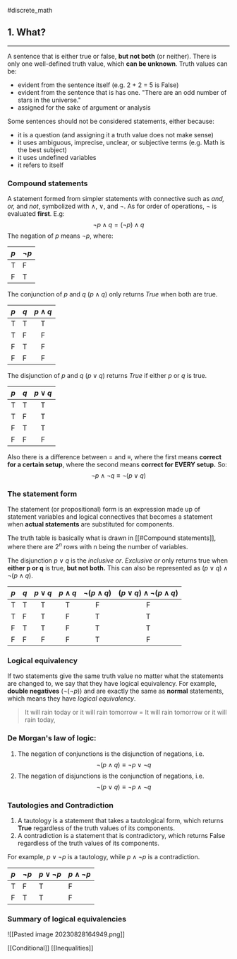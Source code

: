 #discrete_math 
## 1. What?
---
A sentence that is either true or false, **but not both** (or neither). There is only one well-defined truth value, which **can be unknown**. Truth values can be: 
- evident from the sentence itself (e.g. 2 + 2 = 5 is False)
- evident from the sentence that is has one. "There are an odd number of stars in the universe." 
- assigned for the sake of argument or analysis

Some sentences should not be considered statements, either because: 
- it is a question (and assigning it a truth value does not make sense)
- it uses ambiguous, imprecise, unclear, or subjective terms (e.g. Math is the best subject)
- it uses undefined variables
- it refers to itself

### Compound statements
A statement formed from simpler statements with connective such as *and, or,* and *not*, symbolized with $\land$, $\lor$, and $\lnot$. As for order of operations, $\lnot$ is evaluated **first**. E.g: 
$$\lnot p \land q = (\lnot p) \land q $$
The negation of $p$ means $\lnot p$, where: 

| $p$ | $\lnot p$ |
| --- | --- |
| T | F |
| F | T |

The conjunction of $p$ and $q$ ($p \land q$) only returns *True* when both are true.

| $p$ | $q$ | $p \land q$ |
| --- | --- |:-----------:|
| T   | T   |      T      |
| T   | F   |      F      |
| F   | T   |      F      |
| F   | F   |      F      |

The disjunction of $p$ and $q$ ($p \lor q$) returns *True* if either $p$ or $q$ is true.

| $p$ | $q$ | $p \lor q$ |
| --- | --- |:----------:|
| T   | T   |     T      |
| T   | F   |     T      |
| F   | T   |     T      |
| F   | F   |     F      |

Also there is a difference between $=$ and $\equiv$, where the first means **correct for a certain setup**, where the second means **correct for EVERY setup.** So: 
$$ \lnot p \land \lnot q \equiv \lnot(p \lor q)$$
### The statement form
The statement (or propositional) form is an expression made up of statement variables and logical connectives that becomes a statement when **actual statements** are substituted for components. 

The truth table is basically what is drawn in [[#Compound statements]], where there are $2^n$ rows with n being the number of variables.

The disjunction $p \lor q$ is the *inclusive or*. *Exclusive or* only returns true when **either p or q** is true, **but not both.** This can also be represented as $(p \lor q) \land  \lnot(p \land q)$. 

| $p$ | $q$ | $p \lor q$ | $p \land q$ | $\lnot(p \land q)$ | $(p \lor q) \land  \lnot(p \land q)$ |
| --- | --- |:----------:|:-----------:|:------------------:|:------------------------------------:|
| T   | T   |     T      |      T      |         F          |                  F                   |
| T   | F   |     T      |      F      |         T          |                  T                   |
| F   | T   |     T      |      F      |         T          |                  T                   |
| F   | F   |     F      |      F      |         T          |                  F                   |

### Logical equivalency
If two statements give the same truth value no matter what the statements are changed to, we say that they have logical equivalency. For example, **double negatives** ($\lnot (\lnot p))$ and are exactly the same as **normal** statements, which means they have *logical equivalency*.

> It will rain today or it will rain tomorrow = It will rain tomorrow or it will rain today, 

### De Morgan's law of logic: 
1. The negation of conjunctions is the disjunction of negations, i.e. 
$$\lnot (p \land q) \equiv \lnot p \lor \lnot q$$
2. The negation of disjunctions is the conjunction of negations, i.e. 
$$\lnot (p \lor q) \equiv \lnot p \land \lnot q$$
### Tautologies and Contradiction
1. A tautology is a statement that takes a tautological form, which returns **True** regardless of the truth values of its components. 
2. A contradiction is a statement that is contradictory, which returns False regardless of the truth values of its components.

For example, $p \lor \lnot p$ is a tautology, while $p \land \lnot p$ is a contradiction. 

| $p$ | $\lnot p$ | $p \lor \lnot p$ | $p \land \lnot p$ |
| --- | --------- | ---------------- | ----------------- |
| T   | F         | T                | F                 |
| F   | T         | T                | F                 |

### Summary of logical equivalencies
![[Pasted image 20230828164949.png]]


[[Conditional]]
[[Inequalities]]
